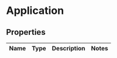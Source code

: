 
# Application

## Properties
Name | Type | Description | Notes
------------ | ------------- | ------------- | -------------



